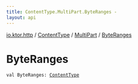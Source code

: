 ```yaml
---
title: ContentType.MultiPart.ByteRanges - 
layout: api
---
```


<div class='api-docs-breadcrumbs'><a href="../../index.html">io.ktor.http</a> / <a href="../index.html">ContentType</a> / <a href="index.html">MultiPart</a> / <a href="./-byte-ranges.html">ByteRanges</a></div>

# ByteRanges

<div class="signature"><code><span class="keyword">val </span><span class="identifier">ByteRanges</span><span class="symbol">: </span><a href="../index.html"><span class="identifier">ContentType</span></a></code></div>
